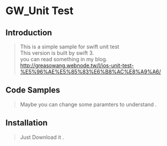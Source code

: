 
# GW_Unit Test

## Introduction

> This is a simple sample for swift unit test
<br>This version is built by swift 3.</br>
you can read something in my blog.
http://greasowang.webnode.tw/l/ios-unit-test-%E5%96%AE%E5%85%83%E6%B8%AC%E8%A9%A6/

## Code Samples

> Maybe you can change some paramters  to understand .

## Installation

>Just Download it .

